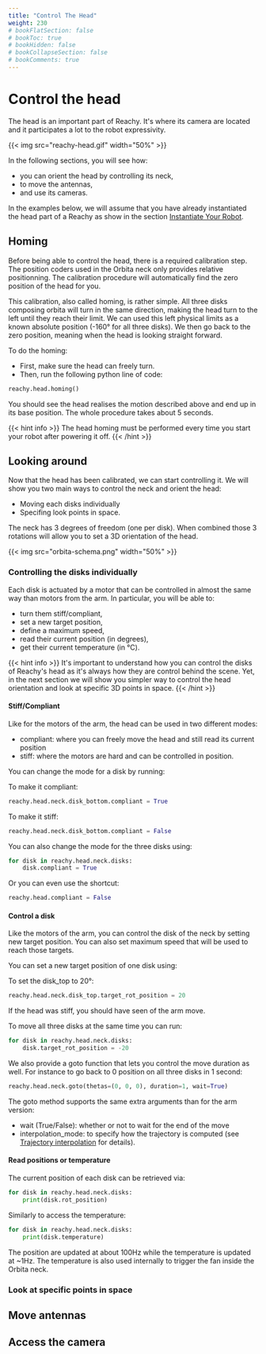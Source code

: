 ```yaml
---
title: "Control The Head"
weight: 230
# bookFlatSection: false
# bookToc: true
# bookHidden: false
# bookCollapseSection: false
# bookComments: true
---
```


# Control the head

The head is an important part of Reachy. It's where its camera are located and it participates a lot to the robot expressivity.

{{< img src="reachy-head.gif" width="50%" >}}

In the following sections, you will see how:

* you can orient the head by controlling its neck,
* to move the antennas,
* and use its cameras.

In the examples below, we will assume that you have already instantiated the head part of a Reachy as show in the section [Instantiate Your Robot](../instantiate-your-robot/).

## Homing

Before being able to control the head, there is a required calibration step. The position coders used in the Orbita neck only provides relative positionning. The calibration procedure will automatically find the zero position of the head for you.

This calibration, also called homing, is rather simple. All three disks composing orbita will turn in the same direction, making the head turn to the left until they reach their limit. We can used this left physical limits as a known absolute position (-160° for all three disks). We then go back to the zero position, meaning when the head is looking straight forward.

To do the homing:

* First, make sure the head can freely turn.
* Then, run the following python line of code:

```python
reachy.head.homing()
```

You should see the head realises the motion described above and end up in its base position. The whole procedure takes about 5 seconds.

{{< hint info >}}
The head homing must be performed every time you start your robot after powering it off.
{{< /hint >}}

## Looking around

Now that the head has been calibrated, we can start controlling it. We will show you two main ways to control the neck and orient the head:

* Moving each disks individually
* Specifing look points in space.

The neck has 3 degrees of freedom (one per disk). When combined those 3 rotations will allow you to set a 3D orientation of the head.

{{< img src="orbita-schema.png" width="50%" >}}


### Controlling the disks individually

Each disk is actuated by a motor that can be controlled in almost the same way than motors from the arm. In particular, you will be able to:

* turn them stiff/compliant,
* set a new target position,
* define a maximum speed,
* read their current position (in degrees),
* get their current temperature (in °C).

{{< hint info >}}
It's important to understand how you can control the disks of Reachy's head as it's always how they are control behind the scene. Yet, in the next section we will show you simpler way to control the head orientation and look at specific 3D points in space. 
{{< /hint >}}

#### Stiff/Compliant

Like for the motors of the arm, the head can be used in two different modes:

* compliant: where you can freely move the head and still read its current position
* stiff: where the motors are hard and can be controlled in position.

You can change the mode for a disk by running:

To make it compliant:
```python
reachy.head.neck.disk_bottom.compliant = True
```

To make it stiff:
```python
reachy.head.neck.disk_bottom.compliant = False
```

You can also change the mode for the three disks using:

```python
for disk in reachy.head.neck.disks:
    disk.compliant = True
```

Or you can even use the shortcut:

```python
reachy.head.compliant = False
```

#### Control a disk

Like the motors of the arm, you can control the disk of the neck by setting new target position. You can also set maximum speed that will be used to reach those targets.

You can set a new target position of one disk using:

To set the disk_top to 20°:
```python
reachy.head.neck.disk_top.target_rot_position = 20
```

If the head was stiff, you should have seen of the arm move.

To move all three disks at the same time you can run:

```python
for disk in reachy.head.neck.disks:
    disk.target_rot_position = -20
```

We also provide a goto function that lets you control the move duration as well. For instance to go back to 0 position on all three disks in 1 second:

```python
reachy.head.neck.goto(thetas=(0, 0, 0), duration=1, wait=True)
```

The goto method supports the same extra arguments than for the arm version:

* wait (True/False): whether or not to wait for the end of the move
* interpolation_mode: to specify how the trajectory is computed (see [Trajectory interpolation](../control-the-arm/#different-trajectory-interpolation) for details).

#### Read positions or temperature

The current position of each disk can be retrieved via:

```python
for disk in reachy.head.neck.disks:
    print(disk.rot_position)
```

Similarly to access the temperature:

```python
for disk in reachy.head.neck.disks:
    print(disk.temperature)
```

The position are updated at about 100Hz while the temperature is updated at ~1Hz. The temperature is also used internally to trigger the fan inside the Orbita neck.

### Look at specific points in space

## Move antennas

## Access the camera